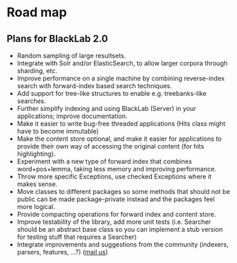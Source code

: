 # Road map

## Plans for BlackLab 2.0

-   Random sampling of large resultsets.
-   Integrate with Solr and/or ElasticSearch, to allow larger corpora through sharding, etc.
-   Improve performance on a single machine by combining reverse-index search with forward-index based search techniques.
-   Add support for tree-like structures to enable e.g. treebanks-like searches.
-   Further simplify indexing and using BlackLab (Server) in your applications; improve documentation. 
-   Make it easier to write bug-free threaded applications (Hits class might have to become immutable)
-   Make the content store optional, and make it easier for applications to provide their own way of accessing the original content (for hits highlighting).
-   Experiment with a new type of forward index that combines word+pos+lemma, taking less memory and improving performance.
-   Throw more specific Exceptions, use checked Exceptions where it makes sense.
-   Move classes to different packages so some methods that should not be public can be made package-private instead and the packages feel more logical.
-   Provide compacting operations for forward index and content store.
-   Improve testability of the library, add more unit tests (i.e. Searcher should be an abstract base class so you can implement a stub version for testing stuff that requires a Searcher)
-   Integrate improvements and suggestions from the community (indexers, parsers, features, …?) ([mail us](mailto:jan.niestadt@inl.nl))
